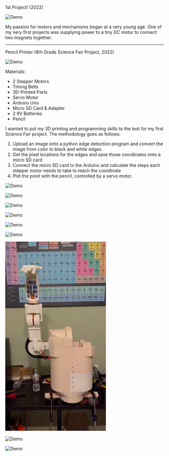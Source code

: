 
1st Project! (2022)

![Demo](Assets/1stProject.gif)

My passion for motors and mechanisms began at a very young age. One of my very first projects was supplying power to a tiny DC motor to connect two magnets together.

------------------------------------------------------------------------------------------------------------------------------------------------------------------------------
Pencil Printer (8th Grade Science Fair Project, 2022)

![Demo](Assets/PencilPrinter1.gif)

Materials:
* 2 Stepper Motors
* Timing Belts
* 3D-Printed Parts
* Servo Motor
* Arduino Uno
* Micro SD Card & Adapter
* 2 9V Batteries
* Pencil

I wanted to put my 3D printing and programming skills to the test for my first Science Fair project. 
The methodology goes as follows:
1. Upload an image onto a python edge detection program and convert the image from color to black and white edges.
2. Get the pixel locations for the edges and save those coordinates onto a micro SD card
3. Connect the micro SD card to the Arduino and calculate the steps each stepper motor needs to take to reach the coordinate
4. Plot the point with the pencil, controlled by a servo motor.


![Demo](Assets/PencilPrinter2.gif)

![Demo](Assets/RoboticArm.gif)

![Demo](Assets/8thGradeRobotics1.gif)

![Demo](Assets/8thGradeRobotics2.gif)

![Demo](Assets/Car.gif)

![Demo](Assets/ReConnectedPillDispenser.gif)

![Demo](Assets/ProstheticArm.gif)

![Demo](Assets/ProstheticArmDECA.gif)

![Demo](Assets/ForearmTestProstheticArm.gif)



















